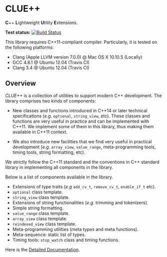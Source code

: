 # CLUE++

**C**++ **L**ightweight **U**tility **E**xtensions.

**Test status:** [![Build Status](https://travis-ci.org/lindahua/CLUE.svg?branch=master)](https://travis-ci.org/lindahua/CLUE)

This library requires C++11-compliant compiler. Particularly, it is tested on the following platforms:

- Clang (Apple LLVM version 7.0.0) @ Mac OS X 10.10.5 (Locally)
- GCC 4.8.1 @ Ubuntu 12.04 (Travis CI)
- Clang 3.4 @ Ubuntu 12.04 (Travis CI)

## Overview

*CLUE++* is a collection of utilities to support modern C++ development. The library comprises two kinds of components:

- New classes and functions introduced in C++14 or later technical specifications (*e.g.* ``optional``, ``string_view``, etc). These classes and functions are very useful in practice and can be implemented with C++11. We implement some of them in this library, thus making them available in C++11 context.

- We also introduce new facilities that we find very useful in practical development (*e.g.* ``array_view``, ``value_range``, meta-programming tools, timing tools, string formatting, etc).

We strictly follow the C++11 standard and the conventions in C++ standard library in implementing all components in the library.

Below is a list of components available in the library.

- Extensions of type traits (*e.g* ``add_cv_t``, ``remove_cv_t``, ``enable_if_t`` etc).
- ``optional`` class template.
- ``string_view`` class template.
- Extensions of string functionalities (*e.g.* trimming and tokenizers).
- Simple string formatting.
- ``value_range`` class template.
- ``array_view`` class template.
- ``reindexed_view`` class template.
- Meta-programming utilities (meta types and meta functions).
- Meta-sequence: static list of types.
- Timing tools: ``stop_watch`` class and timing functions.

Here is the [Detailed Documentation](http://cppstdx.readthedocs.org/en/latest/).
